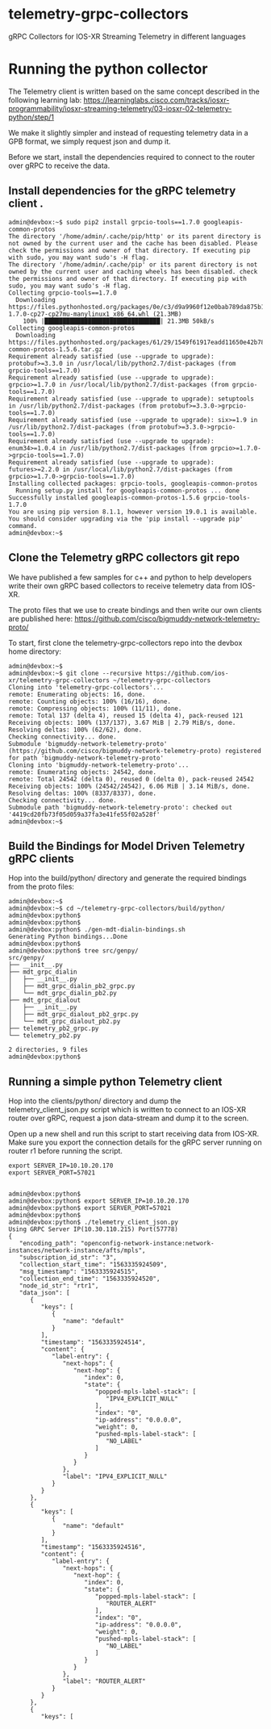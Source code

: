 # telemetry-grpc-collectors
gRPC Collectors for IOS-XR Streaming Telemetry in different languages


# Running the python collector

The Telemetry client is written based on the same concept described in the following learning lab: https://learninglabs.cisco.com/tracks/iosxr-programmability/iosxr-streaming-telemetry/03-iosxr-02-telemetry-python/step/1

We make it slightly simpler and instead of requesting telemetry data in a GPB format, we simply request json and dump it.

Before we start, install the dependencies required to connect to the router over gRPC to receive the data.

## Install dependencies for the gRPC telemetry client . 

```
admin@devbox:~$ sudo pip2 install grpcio-tools==1.7.0 googleapis-common-protos
The directory '/home/admin/.cache/pip/http' or its parent directory is not owned by the current user and the cache has been disabled. Please check the permissions and owner of that directory. If executing pip with sudo, you may want sudo's -H flag.
The directory '/home/admin/.cache/pip' or its parent directory is not owned by the current user and caching wheels has been disabled. check the permissions and owner of that directory. If executing pip with sudo, you may want sudo's -H flag.
Collecting grpcio-tools==1.7.0
  Downloading https://files.pythonhosted.org/packages/0e/c3/d9a9960f12e0bab789da875b1c9a3eb348b51fa3af9544c1edd1f7ef6000/grpcio_tools-1.7.0-cp27-cp27mu-manylinux1_x86_64.whl (21.3MB)
    100% |████████████████████████████████| 21.3MB 50kB/s 
Collecting googleapis-common-protos
  Downloading https://files.pythonhosted.org/packages/61/29/1549f61917eadd11650e42b78b4afcfe9cb467157af4510ab8cb59535f14/googleapis-common-protos-1.5.6.tar.gz
Requirement already satisfied (use --upgrade to upgrade): protobuf>=3.3.0 in /usr/local/lib/python2.7/dist-packages (from grpcio-tools==1.7.0)
Requirement already satisfied (use --upgrade to upgrade): grpcio>=1.7.0 in /usr/local/lib/python2.7/dist-packages (from grpcio-tools==1.7.0)
Requirement already satisfied (use --upgrade to upgrade): setuptools in /usr/lib/python2.7/dist-packages (from protobuf>=3.3.0->grpcio-tools==1.7.0)
Requirement already satisfied (use --upgrade to upgrade): six>=1.9 in /usr/lib/python2.7/dist-packages (from protobuf>=3.3.0->grpcio-tools==1.7.0)
Requirement already satisfied (use --upgrade to upgrade): enum34>=1.0.4 in /usr/lib/python2.7/dist-packages (from grpcio>=1.7.0->grpcio-tools==1.7.0)
Requirement already satisfied (use --upgrade to upgrade): futures>=2.2.0 in /usr/local/lib/python2.7/dist-packages (from grpcio>=1.7.0->grpcio-tools==1.7.0)
Installing collected packages: grpcio-tools, googleapis-common-protos
  Running setup.py install for googleapis-common-protos ... done
Successfully installed googleapis-common-protos-1.5.6 grpcio-tools-1.7.0
You are using pip version 8.1.1, however version 19.0.1 is available.
You should consider upgrading via the 'pip install --upgrade pip' command.
admin@devbox:~$ 
```

## Clone the Telemetry gRPC collectors git repo
We have published a few samples for c++ and python to help developers write their own gRPC based collectors to receive telemetry data from IOS-XR.

The proto files that we use to create bindings and then write our own clients are published here: https://github.com/cisco/bigmuddy-network-telemetry-proto/

To start, first clone the telemetry-grpc-collectors repo into the devbox home directory:

```
admin@devbox:~$ 
admin@devbox:~$ git clone --recursive https://github.com/ios-xr/telemetry-grpc-collectors ~/telemetry-grpc-collectors
Cloning into 'telemetry-grpc-collectors'...
remote: Enumerating objects: 16, done.
remote: Counting objects: 100% (16/16), done.
remote: Compressing objects: 100% (11/11), done.
remote: Total 137 (delta 4), reused 15 (delta 4), pack-reused 121
Receiving objects: 100% (137/137), 3.67 MiB | 2.79 MiB/s, done.
Resolving deltas: 100% (62/62), done.
Checking connectivity... done.
Submodule 'bigmuddy-network-telemetry-proto' (https://github.com/cisco/bigmuddy-network-telemetry-proto) registered for path 'bigmuddy-network-telemetry-proto'
Cloning into 'bigmuddy-network-telemetry-proto'...
remote: Enumerating objects: 24542, done.
remote: Total 24542 (delta 0), reused 0 (delta 0), pack-reused 24542
Receiving objects: 100% (24542/24542), 6.06 MiB | 3.14 MiB/s, done.
Resolving deltas: 100% (8337/8337), done.
Checking connectivity... done.
Submodule path 'bigmuddy-network-telemetry-proto': checked out '4419cd20fb73f05d059a37fa3e41fe55f02a528f'
admin@devbox:~$ 
```

## Build the Bindings for Model Driven Telemetry gRPC clients
Hop into the build/python/ directory and generate the required bindings from the proto files:


```
admin@devbox:~$ 
admin@devbox:~$ cd ~/telemetry-grpc-collectors/build/python/
admin@devbox:python$ 
admin@devbox:python$ 
admin@devbox:python$ ./gen-mdt-dialin-bindings.sh 
Generating Python bindings...Done
admin@devbox:python$ 
admin@devbox:python$ tree src/genpy/
src/genpy/
├── __init__.py
├── mdt_grpc_dialin
│   ├── __init__.py
│   ├── mdt_grpc_dialin_pb2_grpc.py
│   └── mdt_grpc_dialin_pb2.py
├── mdt_grpc_dialout
│   ├── __init__.py
│   ├── mdt_grpc_dialout_pb2_grpc.py
│   └── mdt_grpc_dialout_pb2.py
├── telemetry_pb2_grpc.py
└── telemetry_pb2.py

2 directories, 9 files
admin@devbox:python$ 
```


## Running a simple python Telemetry client

Hop into the clients/python/ directory and dump the telemetry_client_json.py script which is written to connect to an IOS-XR router over gRPC, request a json data-stream and dump it to the screen.

 
Open up a new shell and run this script to start receiving data from IOS-XR. Make sure you export the connection details for the gRPC server running on router r1 before running the script.

```
export SERVER_IP=10.10.20.170
export SERVER_PORT=57021


```

```
admin@devbox:python$ 
admin@devbox:python$ export SERVER_IP=10.10.20.170
admin@devbox:python$ export SERVER_PORT=57021
admin@devbox:python$ 
admin@devbox:python$ ./telemetry_client_json.py 
Using GRPC Server IP(10.30.110.215) Port(57778)
{
   "encoding_path": "openconfig-network-instance:network-instances/network-instance/afts/mpls", 
   "subscription_id_str": "3", 
   "collection_start_time": "1563335924509", 
   "msg_timestamp": "1563335924515", 
   "collection_end_time": "1563335924520", 
   "node_id_str": "rtr1", 
   "data_json": [
      {
         "keys": [
            {
               "name": "default"
            }
         ], 
         "timestamp": "1563335924514", 
         "content": {
            "label-entry": {
               "next-hops": {
                  "next-hop": {
                     "index": 0, 
                     "state": {
                        "popped-mpls-label-stack": [
                           "IPV4_EXPLICIT_NULL"
                        ], 
                        "index": "0", 
                        "ip-address": "0.0.0.0", 
                        "weight": 0, 
                        "pushed-mpls-label-stack": [
                           "NO_LABEL"
                        ]
                     }
                  }
               }, 
               "label": "IPV4_EXPLICIT_NULL"
            }
         }
      }, 
      {
         "keys": [
            {
               "name": "default"
            }
         ], 
         "timestamp": "1563335924516", 
         "content": {
            "label-entry": {
               "next-hops": {
                  "next-hop": {
                     "index": 0, 
                     "state": {
                        "popped-mpls-label-stack": [
                           "ROUTER_ALERT"
                        ], 
                        "index": "0", 
                        "ip-address": "0.0.0.0", 
                        "weight": 0, 
                        "pushed-mpls-label-stack": [
                           "NO_LABEL"
                        ]
                     }
                  }
               }, 
               "label": "ROUTER_ALERT"
            }
         }
      }, 
      {
         "keys": [



```
